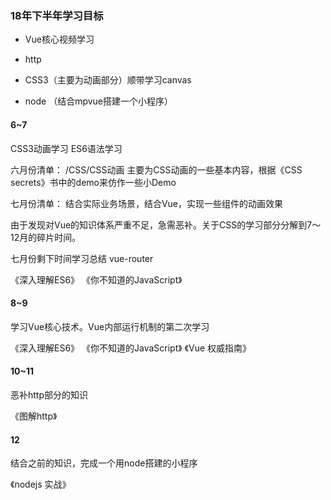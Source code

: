 ### 18年下半年学习目标

- Vue核心视频学习

- http

- CSS3（主要为动画部分）顺带学习canvas

- node （结合mpvue搭建一个小程序）

#### 6~7

CSS3动画学习 ES6语法学习

六月份清单： /CSS/CSS动画   主要为CSS动画的一些基本内容，根据《CSS secrets》书中的demo来仿作一些小Demo

七月份清单： 结合实际业务场景，结合Vue，实现一些组件的动画效果

由于发现对Vue的知识体系严重不足，急需恶补。关于CSS的学习部分分解到7～12月的碎片时间。

七月份剩下时间学习总结 vue-router

《深入理解ES6》 《你不知道的JavaScript》

#### 8~9

学习Vue核心技术。Vue内部运行机制的第二次学习

《深入理解ES6》 《你不知道的JavaScript》 《Vue 权威指南》
#### 10~11

恶补http部分的知识

《图解http》
#### 12

结合之前的知识，完成一个用node搭建的小程序

《nodejs 实战》
